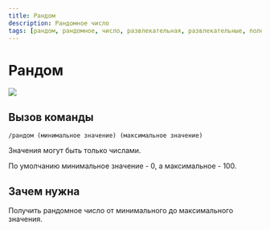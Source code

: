 ```yaml
---
title: Рандом
description: Рандомное число
tags: [рандом, рандомное, число, развлекательная, развлекательные, полезная, полезные, амино, amino, команда, команды]
---
```


# Рандом

![](https://img.shields.io/badge/тип_команды-развлекательная-blue?style=for-the-badge)

## Вызов команды

`/рандом (минимальное значение) (максимальное значение)`

Значения могут быть только числами.

По умолчанию минимальное значение - 0, а максимальное - 100.

## Зачем нужна

Получить рандомное число от минимального до максимального значения. 
